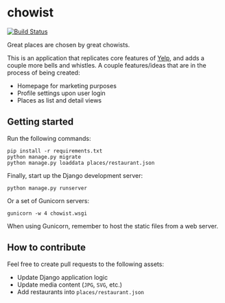 # chowist

[![Build Status](https://travis-ci.org/huangsam/chowist.svg?branch=master)](https://travis-ci.org/huangsam/chowist)

Great places are chosen by great chowists.

This is an application that replicates core features of [Yelp](https://www.yelp.com/), and adds a couple more bells and whistles. A couple features/ideas that are in the process of being created:

- Homepage for marketing purposes
- Profile settings upon user login
- Places as list and detail views

## Getting started

Run the following commands:

    pip install -r requirements.txt
    python manage.py migrate
    python manage.py loaddata places/restaurant.json

Finally, start up the Django development server:

    python manage.py runserver

Or a set of Gunicorn servers:

    gunicorn -w 4 chowist.wsgi

When using Gunicorn, remember to host the static files from a web server.

## How to contribute

Feel free to create pull requests to the following assets:

- Update Django application logic
- Update media content (`JPG`, `SVG`, etc.)
- Add restaurants into `places/restaurant.json`
